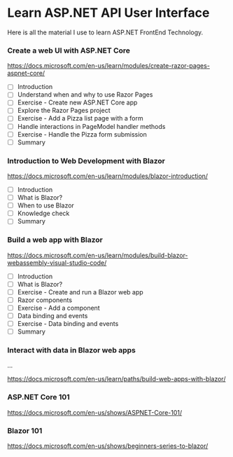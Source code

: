 # Learn ASP.NET API User Interface

Here is all the material I use to learn ASP.NET FrontEnd Technology.

### Create a web UI with ASP.NET Core

https://docs.microsoft.com/en-us/learn/modules/create-razor-pages-aspnet-core/

- [ ] Introduction
- [ ] Understand when and why to use Razor Pages
- [ ] Exercise - Create new ASP.NET Core app
- [ ] Explore the Razor Pages project
- [ ] Exercise - Add a Pizza list page with a form
- [ ] Handle interactions in PageModel handler methods
- [ ] Exercise - Handle the Pizza form submission
- [ ] Summary

### Introduction to Web Development with Blazor

https://docs.microsoft.com/en-us/learn/modules/blazor-introduction/

- [ ] Introduction
- [ ] What is Blazor?
- [ ] When to use Blazor
- [ ] Knowledge check
- [ ] Summary

### Build a web app with Blazor

https://docs.microsoft.com/en-us/learn/modules/build-blazor-webassembly-visual-studio-code/

- [ ] Introduction
- [ ] What is Blazor?
- [ ] Exercise - Create and run a Blazor web app
- [ ] Razor components
- [ ] Exercise - Add a component
- [ ] Data binding and events
- [ ] Exercise - Data binding and events
- [ ] Summary

### Interact with data in Blazor web apps

...

https://docs.microsoft.com/en-us/learn/paths/build-web-apps-with-blazor/

### ASP.NET Core 101

https://docs.microsoft.com/en-us/shows/ASPNET-Core-101/

### Blazor 101

https://docs.microsoft.com/en-us/shows/beginners-series-to-blazor/
